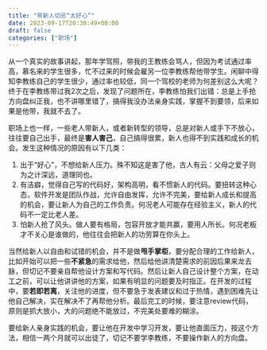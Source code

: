 ```yaml
---
title: "带新人切忌“太好心”"
date: 2023-09-17T20:30:49+08:00
draft: false
categories: ["职场"]
---
```



从一个真实的故事讲起，那年学驾照，带我的王教练会骂人，但因为考试通过率高，慕名来的学生很多，忙不过来的时候会雇另一位李教练帮他带学生。闲聊中得知李教练自己的学生很少，通过率也较低，同一个驾校的老师为何差别这么大呢？终于在李教练带过我2次之后，发现了问题所在，李教练怕我们出错：总是上手抢方向盘纠正我，也不讲哪里错了，搞得我没办法亲身实践，掌握不到要领，后来如果是他带，我就不去了。

职场上也一样，一些老人带新人，或者新转型的领导，总是对新人或手下不放心，往往要自己出手，最终是**害人害己**，自己搞得很累，新人也得不到实践和成长的机会。发生这种情况的原因有以下几类：

1. 出于“好心”，不想给新人压力。殊不知这是害了他，古人有云：父母之爱子则为之计深远，道理同也。
2. 有洁癖，觉得自己写的代码好，架构高明，看不惯新人的代码。要扭转这种心态，软件开发是团队作战，允许自由发挥，允许不完美，要给新人成长和提高的机会，要让新人为自己的工作负责。何况老人可能存在经验主义，新人的代码不一定比老人差。
3. 怕新人抢了风头。做人要有格局，包容开放才能共赢，要用人所长。何况老板才不关心是谁做的，他往往会把新人的功劳算在你头上。

当然给新人以自由和试错的机会，并不是做**甩手掌柜**，要分配合理的工作给新人，比如开始可以把一些**不紧急**的需求给他，然后给他讲清楚需求的前因后果来龙去脉，但切记不要亲自帮他设计方案和写代码。然后让新人自己设计整个方案，在动工之前，可以让他讲讲他的方案，如果有明显的问题要及时指正。在开发的过程中，要**若即若离**，关注他的进度，但不要急于发表建议和过于热情，遇到困难先让他自己解决，实在解决不了再帮他分析。最后完工的时候，要注意review代码，原则是抓大放小，大的问题绝不能放过，不完美处要难的糊涂。

要给新人亲身实践的机会，要让他在开发中学习开发，要让他直面压力，按这个方法，相信一两个月就可以出徒了，切记不要学李教练，不要操作新人的方向盘。